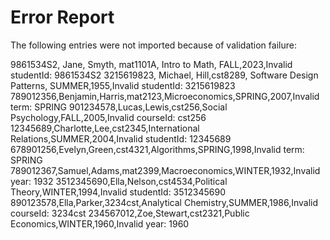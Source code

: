 # Error Report #

The following entries were not imported because of validation failure:

9861534S2, Jane, Smyth, mat1101A, Intro to Math, FALL,2023,Invalid studentId: 9861534S2
3215619823, Michael, Hill,cst8289, Software Design Patterns, SUMMER,1955,Invalid studentId: 3215619823
789012356,Benjamin,Harris,mat2123,Microeconomics,SPRING,2007,Invalid term: SPRING
901234578,Lucas,Lewis,cst256,Social Psychology,FALL,2005,Invalid courseId: cst256
12345689,Charlotte,Lee,cst2345,International Relations,SUMMER,2004,Invalid studentId: 12345689
678901256,Evelyn,Green,cst4321,Algorithms,SPRING,1998,Invalid term: SPRING
789012367,Samuel,Adams,mat2399,Macroeconomics,WINTER,1932,Invalid year: 1932
3512345690,Ella,Nelson,cst4534,Political Theory,WINTER,1994,Invalid studentId: 3512345690
890123578,Ella,Parker,3234cst,Analytical Chemistry,SUMMER,1986,Invalid courseId: 3234cst
234567012,Zoe,Stewart,cst2321,Public Economics,WINTER,1960,Invalid year: 1960
